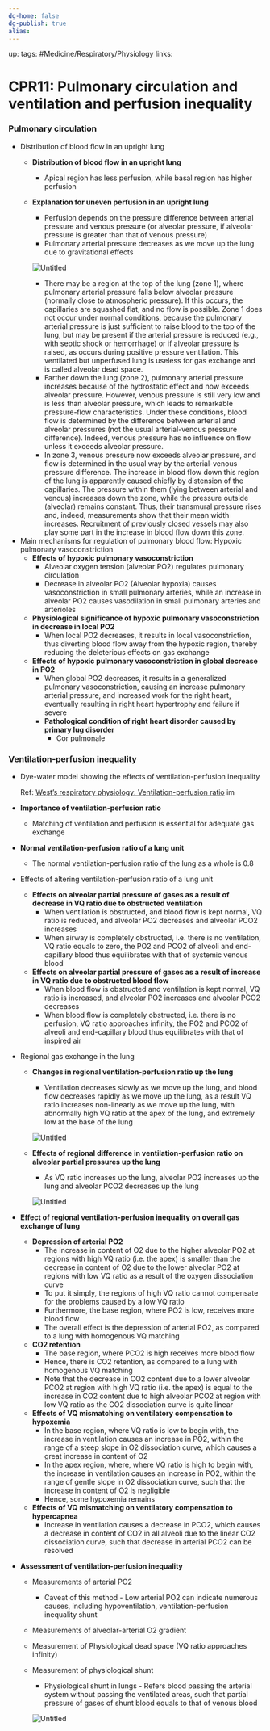 ```yaml
---
dg-home: false
dg-publish: true
alias:
---
```

up:
tags: #Medicine/Respiratory/Physiology 
links:
# CPR11: Pulmonary circulation and ventilation and perfusion inequality

### Pulmonary circulation

- Distribution of blood flow in an upright lung
    - **Distribution of blood flow in an upright lung**
        - Apical region has less perfusion, while basal region has higher perfusion
    - **Explanation for uneven perfusion in an upright lung**
        - Perfusion depends on the pressure difference between arterial pressure and venous pressure (or alveolar pressure, if alveolar pressure is greater than that of venous pressure)
        - Pulmonary arterial pressure decreases as we move up the lung due to gravitational effects
        
        ![Untitled](CPR11%20Pulmonary%20circulation%20and%20ventilation%20and%20pe%205d52baf942e0443a8725e84d60c28d77/Untitled.png)
        
        - There may be a region at the top of the lung (zone 1), where pulmonary arterial pressure falls below alveolar pressure (normally close to atmospheric pressure). If this occurs, the capillaries are squashed flat, and no flow is possible. Zone 1 does not occur under normal conditions, because the pulmonary arterial pressure is just sufficient to raise blood to the top of the lung, but may be present if the arterial pressure is reduced (e.g., with septic shock or hemorrhage) or if alveolar pressure is raised, as occurs during positive pressure ventilation. This ventilated but unperfused lung is useless for gas exchange and is called alveolar dead space.
        - Farther down the lung (zone 2), pulmonary arterial pressure increases because of the hydrostatic effect and now exceeds alveolar pressure. However, venous pressure is still very low and is less than alveolar pressure, which leads to remarkable pressure-flow characteristics. Under these conditions, blood flow is determined by the difference between arterial and alveolar pressures (not the usual arterial-venous pressure difference). Indeed, venous pressure has no influence on flow unless it exceeds alveolar pressure.
        - In zone 3, venous pressure now exceeds alveolar pressure, and flow is determined in the usual way by the arterial-venous pressure difference. The increase in blood flow down this region of the lung is apparently caused chiefly by distension of the capillaries. The pressure within them (lying between arterial and venous) increases down the zone, while the pressure outside (alveolar) remains constant. Thus, their transmural pressure rises and, indeed, measurements show that their mean width increases. Recruitment of previously closed vessels may also play some part in the increase in blood flow down this zone.
- Main mechanisms for regulation of pulmonary blood flow: Hypoxic pulmonary vasoconstriction
    - **Effects of hypoxic pulmonary vasoconstriction**
        - Alveolar oxygen tension (alveolar PO2) regulates pulmonary circulation
        - Decrease in alveolar PO2 (Alveolar hypoxia) causes vasoconstriction in small pulmonary arteries, while an increase in alveolar PO2 causes vasodilation in small pulmonary arteries and arterioles
    - **Physiological significance of hypoxic pulmonary vasoconstriction in decrease in local PO2**
        - When local PO2 decreases, it results in local vasoconstriction, thus diverting blood flow away from the hypoxic region, thereby reducing the deleterious effects on gas exchange
    - **Effects of hypoxic pulmonary vasoconstriction in global decrease in PO2**
        - When global PO2 decreases, it results in a generalized pulmonary vasoconstriction, causing an increase pulmonary arterial pressure, and increased work for the right heart, eventually resulting in right heart hypertrophy and failure if severe
        - **Pathological condition of right heart disorder caused by primary lug disorder**
            - Cor pulmonale

### Ventilation-perfusion inequality

- Dye-water model showing the effects of ventilation-perfusion inequality
    
    Ref: [West’s respiratory physiology: Ventilation-perfusion ratio](https://www.notion.so/West-s-respiratory-physiology-Ventilation-perfusion-ratio-0ba385674c67427a8761172558c29435) im
    
- **Importance of ventilation-perfusion ratio**
    - Matching of ventilation and perfusion is essential for adequate gas exchange
- **Normal ventilation-perfusion ratio of a lung unit**
    - The normal ventilation-perfusion ratio of the lung as a whole is 0.8
- Effects of altering ventilation-perfusion ratio of a lung unit
    - **Effects on alveolar partial pressure of gases as a result of decrease in VQ ratio due to obstructed ventilation**
        - When ventilation is obstructed, and blood flow is kept normal, VQ ratio is reduced, and alveolar PO2 decreases and alveolar PCO2 increases
        - When airway is completely obstructed, i.e. there is no ventilation, VQ ratio equals to zero, the PO2 and PCO2 of alveoli and end-capillary blood thus equilibrates with that of systemic venous blood
    - **Effects on alveolar partial pressure of gases as a result of increase in VQ ratio due to obstructed blood flow**
        - When blood flow is obstructed and ventilation is kept normal, VQ ratio is increased, and alveolar PO2 increases and alveolar PCO2 decreases
        - When blood flow is completely obstructed, i.e. there is no perfusion, VQ ratio approaches infinity, the PO2 and PCO2 of alveoli and end-capillary blood thus equilibrates with that of inspired air
- Regional gas exchange in the lung
    - **Changes in regional ventilation-perfusion ratio up the lung**
        - Ventilation decreases slowly as we move up the lung, and blood flow decreases rapidly as we move up the lung, as a result VQ ratio increases non-linearly as we move up the lung, with abnormally high VQ ratio at the apex of the lung, and extremely low at the base of the lung
        
        ![Untitled](CPR11%20Pulmonary%20circulation%20and%20ventilation%20and%20pe%205d52baf942e0443a8725e84d60c28d77/Untitled%201.png)
        
    - **Effects of regional difference in ventilation-perfusion ratio on alveolar partial pressures up the lung**
        - As VQ ratio increases up the lung, alveolar PO2 increases up the lung and alveolar PCO2 decreases up the lung
        
        ![Untitled](CPR11%20Pulmonary%20circulation%20and%20ventilation%20and%20pe%205d52baf942e0443a8725e84d60c28d77/Untitled%202.png)
        
- **Effect of regional ventilation-perfusion inequality on overall gas exchange of lung**
    - **Depression of arterial PO2**
        - The increase in content of O2 due to the higher alveolar PO2 at regions with high VQ ratio (i.e. the apex) is smaller than the decrease in content of O2 due to the lower alveolar PO2 at regions with low VQ ratio as a result of the oxygen dissociation curve
        - To put it simply, the regions of high VQ ratio cannot compensate for the problems caused by a low VQ ratio
        - Furthermore, the base region, where PO2 is low, receives more blood flow
        - The overall effect is the depression of arterial PO2, as compared to a lung with homogenous VQ matching
    - **CO2 retention**
        - The base region, where PCO2 is high receives more blood flow
        - Hence, there is CO2 retention, as compared to a lung with homogenous VQ matching
        - Note that the decrease in CO2 content due to a lower alveolar PCO2 at region with high VQ ratio (i.e. the apex) is equal to the increase in CO2 content due to high alveolar PCO2 at region with low VQ ratio as the CO2 dissociation curve is quite linear
    - **Effects of VQ mismatching on ventilatory compensation to hypoxemia**
        - In the base region, where VQ ratio is low to begin with, the increase in ventilation causes an increase in PO2, within the range of a steep slope in O2 dissociation curve, which causes a great increase in content of O2
        - In the apex region, where, where VQ ratio is high to begin with, the increase in ventilation causes an increase in PO2, within the range of gentle slope in O2 dissociation curve, such that the increase in content of O2 is negligible
        - Hence, some hypoxemia remains
    - **Effects of VQ mismatching on ventilatory compensation to hypercapnea**
        - Increase in ventilation causes a decrease in PCO2, which causes a decrease in content of CO2 in all alveoli due to the linear CO2 dissociation curve, such that decrease in arterial PCO2 can be resolved
- **Assessment of ventilation-perfusion inequality**
    - Measurements of arterial PO2
        - Caveat of this method - Low arterial PO2 can indicate numerous causes, including hypoventilation, ventilation-perfusion inequality shunt
    - Measurements of alveolar-arterial O2 gradient
    - Measurement of Physiological dead space (VQ ratio approaches infinity)
    - Measurement of physiological shunt
        - Physiological shunt in lungs - Refers blood passing the arterial system without passing the ventilated areas, such that partial pressure of gases of shunt blood equals to that of venous blood
        
        ![Untitled](CPR11%20Pulmonary%20circulation%20and%20ventilation%20and%20pe%205d52baf942e0443a8725e84d60c28d77/Untitled%203.png)